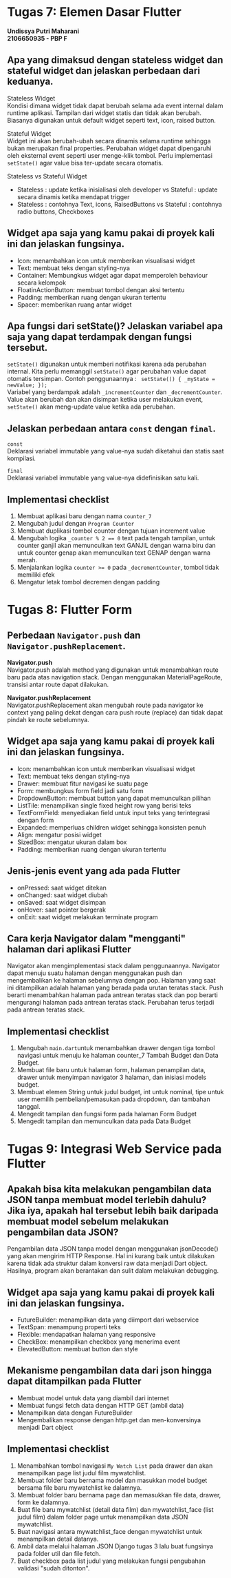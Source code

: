 # Tugas 7: Elemen Dasar Flutter

**Undissya Putri Maharani**<br>
**2106650935 - PBP F**

##  Apa yang dimaksud dengan stateless widget dan stateful widget dan jelaskan perbedaan dari keduanya. ## 

Stateless Widget <br>
Kondisi dimana widget tidak dapat berubah selama ada event internal dalam runtime aplikasi. Tampilan dari widget statis dan tidak akan berubah. Biasanya digunakan untuk default widget seperti text, icon, raised button.<br>

Stateful Widget<br>
Widget ini akan berubah-ubah secara dinamis selama runtime sehingga bukan merupakan final properties. Perubahan widget dapat dipengaruhi oleh eksternal event seperti user menge-klik tombol. Perlu implementasi `setState()` agar value bisa ter-update secara otomatis.

Stateless vs Stateful Widget<br>
- Stateless : update ketika inisialisasi oleh developer vs Stateful : update secara dinamis ketika mendapat trigger<br>
- Stateless : contohnya Text, icons, RaisedButtons vs Stateful : contohnya radio buttons, Checkboxes<br>

## Widget apa saja yang kamu pakai di proyek kali ini dan jelaskan fungsinya. ##

- Icon: menambahkan icon untuk memberikan visualisasi widget
- Text: membuat teks dengan styling-nya
- Container: Membungkus widget agar dapat memperoleh behaviour secara kelompok 
- FloatinActionButton: membuat tombol dengan aksi tertentu
- Padding: memberikan ruang dengan ukuran tertentu
- Spacer: memberikan ruang antar widget


##  Apa fungsi dari setState()? Jelaskan variabel apa saja yang dapat terdampak dengan fungsi tersebut. ##

`setState()` digunakan untuk memberi notifikasi karena ada perubahan internal. Kita perlu memanggil `setState()` agar perubahan value dapat otomatis tersimpan. Contoh penggunaannya :
```  setState(() { _myState = newValue; }); ```
<br>
Variabel yang berdampak adalah `_incrementCounter` dan `_decrementCounter`. Value akan berubah dan akan disimpan ketika user melakukan event, `setState()` akan meng-update value ketika ada perubahan.<br>

##  Jelaskan perbedaan antara `const` dengan `final`. ##

`const`<br>
Deklarasi variabel immutable yang value-nya sudah diketahui dan statis saat kompilasi. <br>

`final`<br>
Deklarasi variabel immutable yang value-nya didefinisikan satu kali.<br>

##  Implementasi checklist ##

1. Membuat aplikasi baru dengan nama `counter_7` <br>
2. Mengubah judul dengan `Program Counter` <br>
3. Membuat duplikasi tombol counter dengan tujuan increment value <br>
4. Mengubah logika ` _counter % 2 == 0 ` text pada tengah tampilan, untuk counter ganjil akan memunculkan text GANJIL dengan warna biru dan untuk counter genap akan memunculkan text GENAP dengan warna merah. <br>
5. Menjalankan logika `counter >= 0` pada `_decrementCounter`, tombol tidak memiliki efek <br>
6. Mengatur letak tombol decremen dengan padding <br>

# Tugas 8: Flutter Form

##  Perbedaan `Navigator.push` dan `Navigator.pushReplacement`. ## 

<b> Navigator.push </b><br>
Navigator.push adalah method yang digunakan untuk menambahkan route baru pada atas navigation stack. Dengan menggunakan MaterialPageRoute, transisi antar route dapat dilakukan. <br>

<b> Navigator.pushReplacement </b><br>
Navigator.pushReplacement akan mengubah route pada navigator ke context yang paling dekat dengan cara push route (replace) dan tidak dapat pindah ke route sebelumnya.

## Widget apa saja yang kamu pakai di proyek kali ini dan jelaskan fungsinya. ##

- Icon: menambahkan icon untuk memberikan visualisasi widget
- Text: membuat teks dengan styling-nya
- Drawer: membuat fitur navigasi ke suatu page
- Form: membungkus form field jadi satu form
- DropdownButton: membuat button yang dapat memunculkan pilihan
- ListTile: menampilkan single fixed height row yang berisi teks
- TextFormField: menyediakan field untuk input teks yang terintegrasi dengan form
- Expanded: memperluas children widget sehingga konsisten penuh
- Align: mengatur posisi widget
- SizedBox: mengatur ukuran dalam box
- Padding: memberikan ruang dengan ukuran tertentu


##  Jenis-jenis event yang ada pada Flutter ##

- onPressed: saat widget ditekan
- onChanged: saat widget diubah
- onSaved: saat widget disimpan
- onHover: saat pointer bergerak
- onExit: saat widget melakukan terminate program

##  Cara kerja Navigator dalam "mengganti" halaman dari aplikasi Flutter ##

Navigator akan mengimplementasi stack dalam penggunaannya. Navigator dapat menuju suatu halaman dengan menggunakan push dan mengembalikan ke halaman sebelumnya dengan pop. Halaman yang saat ini ditampilkan adalah halaman yang berada pada urutan teratas stack. Push berarti menambahkan halaman pada antrean teratas stack dan pop berarti mengurangi halaman pada antrean teratas stack. Perubahan terus terjadi pada antrean teratas stack. <br>

##  Implementasi checklist ##

1. Mengubah `main.dart`untuk menambahkan drawer dengan tiga tombol navigasi untuk menuju ke halaman counter_7 Tambah Budget dan Data Budget. <br>
2. Membuat file baru untuk halaman form, halaman penampilan data, drawer untuk menyimpan navigator 3 halaman, dan inisiasi models budget. <br>
3. Membuat elemen String untuk judul budget, int untuk nominal, tipe untuk user memilih pembelian/pemasukan pada dropdown, dan tambahan tanggal. <br>
4. Mengedit tampilan dan fungsi form pada halaman Form Budget <br>
5. Mengedit tampilan dan memunculkan data pada Data Budget <br>

# Tugas 9: Integrasi Web Service pada Flutter

##  Apakah bisa kita melakukan pengambilan data JSON tanpa membuat model terlebih dahulu? Jika iya, apakah hal tersebut lebih baik daripada membuat model sebelum melakukan pengambilan data JSON? ## 

Pengambilan data JSON tanpa model dengan menggunakan jsonDecode() yang akan mengirim HTTP Response. Hal ini kurang baik untuk dilakukan karena tidak ada struktur dalam konversi raw data menjadi Dart object. Hasilnya, program akan berantakan dan sulit dalam melakukan debugging.  

## Widget apa saja yang kamu pakai di proyek kali ini dan jelaskan fungsinya. ##

- FutureBuilder: menampilkan data yang diimport dari webservice
- TextSpan: menampung properti teks
- Flexible: mendapatkan halaman yang responsive
- CheckBox: menampilkan checkbox yang menerima event 
- ElevatedButton: membuat button dan style 

##  Mekanisme pengambilan data dari json hingga dapat ditampilkan pada Flutter ##

- Membuat model untuk data yang diambil dari internet
- Membuat fungsi fetch data dengan HTTP GET (ambil data)
- Menampilkan data dengan FutureBuilder
- Mengembalikan response dengan http.get dan men-konversinya menjadi Dart object

##  Implementasi checklist ##

1. Menambahkan tombol navigasi `My Watch List` pada drawer dan akan menampilkan page list judul film mywatchlist. <br>
2. Membuat folder baru bernama model dan masukkan model budget bersama file baru mywatchlist ke dalamnya. <br>
3. Membuat folder baru bernama page dan memasukkan file data, drawer, form ke dalamnya. <br>
4. Buat file baru mywatchlist (detail data film) dan mywatchlist_face (list judul film) dalam folder page untuk menampilkan data JSON mywatchlist. <br>
5. Buat navigasi antara mywatchlist_face dengan mywatchlist untuk menampilkan detail datanya. <br>
6. Ambil data melalui halaman JSON Django tugas 3 lalu buat fungsinya pada folder util dan file fetch. <br>
7. Buat checkbox pada list judul yang melakukan fungsi pengubahan validasi "sudah ditonton". <br> 